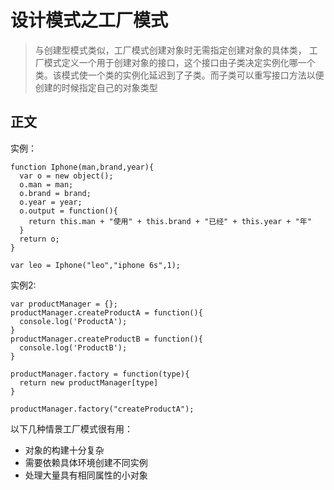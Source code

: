 # 设计模式之工厂模式

> 与创建型模式类似，工厂模式创建对象时无需指定创建对象的具体类，
工厂模式定义一个用于创建对象的接口，这个接口由子类决定实例化哪一个类。该模式使一个类的实例化延迟到了子类。而子类可以重写接口方法以便创建的时候指定自己的对象类型

## 正文
实例：
```
function Iphone(man,brand,year){
  var o = new object();
  o.man = man;
  o.brand = brand;
  o.year = year;
  o.output = function(){
    return this.man + "使用" + this.brand + "已经" + this.year + "年"
  }
  return o;
}

var leo = Iphone("leo","iphone 6s",1);
```

实例2:
```
var productManager = {};
productManager.createProductA = function(){
  console.log('ProductA');
}
productManager.createProductB = function(){
  console.log('ProductB');
}

productManager.factory = function(type){
  return new productManager[type]
}

productManager.factory("createProductA");
```

以下几种情景工厂模式很有用：
* 对象的构建十分复杂
* 需要依赖具体环境创建不同实例
* 处理大量具有相同属性的小对象
